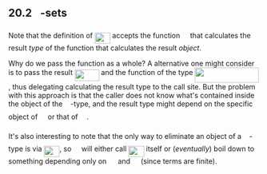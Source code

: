 ## 20.2 <img src="/tex/813cd865c037c89fcdc609b25c465a05.svg?invert_in_darkmode&sanitize=true" align=middle width=11.87217899999999pt height=22.465723500000017pt/>-sets

Note that the definition of <img src="/tex/88910dad7c67b8b58e2acf78ae6abc49.svg?invert_in_darkmode&sanitize=true" align=middle width=31.141646249999987pt height=22.831056599999986pt/> accepts the function <img src="/tex/5b51bd2e6f329245d425b8002d7cf942.svg?invert_in_darkmode&sanitize=true" align=middle width=12.397274999999992pt height=22.465723500000017pt/>
that calculates the result _type_ of the function that calculates the result _object_.

Why do we pass the function as a whole?
A alternative one might consider is to pass the result <img src="/tex/fd129e87d330c0ff629449b9581eee85.svg?invert_in_darkmode&sanitize=true" align=middle width=48.926809799999994pt height=22.465723500000017pt/>
and the function of the type <img src="/tex/81bd8d08ca15323870b7c7ca0e198dc2.svg?invert_in_darkmode&sanitize=true" align=middle width=127.30180485pt height=29.917526100000018pt/>,
thus delegating calculating the result type to the call site.
But the problem with this approach is that
the caller does not know what's contained inside the object of the <img src="/tex/813cd865c037c89fcdc609b25c465a05.svg?invert_in_darkmode&sanitize=true" align=middle width=11.87217899999999pt height=22.465723500000017pt/>-type,
and the result type might depend on the specific object of <img src="/tex/53d147e7f3fe6e47ee05b88b166bd3f6.svg?invert_in_darkmode&sanitize=true" align=middle width=12.32879834999999pt height=22.465723500000017pt/> or that of <img src="/tex/61e84f854bc6258d4108d08d4c4a0852.svg?invert_in_darkmode&sanitize=true" align=middle width=13.29340979999999pt height=22.465723500000017pt/>.

It's also interesting to note that
the only way to eliminate an object of a <img src="/tex/813cd865c037c89fcdc609b25c465a05.svg?invert_in_darkmode&sanitize=true" align=middle width=11.87217899999999pt height=22.465723500000017pt/>-type is via <img src="/tex/88910dad7c67b8b58e2acf78ae6abc49.svg?invert_in_darkmode&sanitize=true" align=middle width=31.141646249999987pt height=22.831056599999986pt/>,
so <img src="/tex/5b51bd2e6f329245d425b8002d7cf942.svg?invert_in_darkmode&sanitize=true" align=middle width=12.397274999999992pt height=22.465723500000017pt/> will either call <img src="/tex/88910dad7c67b8b58e2acf78ae6abc49.svg?invert_in_darkmode&sanitize=true" align=middle width=31.141646249999987pt height=22.831056599999986pt/> itself or (_eventually_) boil down to
something depending only on <img src="/tex/cbfb1b2a33b28eab8a3e59464768e810.svg?invert_in_darkmode&sanitize=true" align=middle width=14.908688849999992pt height=22.465723500000017pt/> and <img src="/tex/91aac9730317276af725abd8cef04ca9.svg?invert_in_darkmode&sanitize=true" align=middle width=13.19638649999999pt height=22.465723500000017pt/> (since terms are finite).
